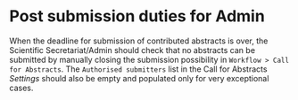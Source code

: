# Post submission duties for Admin

When the deadline for submission of contributed abstracts is over, the Scientific Secretariat/Admin should check that no abstracts can be submitted by manually closing the submission possibility in `Workflow > Call for Abstracts`.
The `Authorised submitters` list in the Call for Abstracts *Settings* should also be empty and populated only for very exceptional cases.
